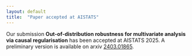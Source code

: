 ```yaml
---
layout: default
title:  "Paper accepted at AISTATS"
---
```


Our submission **Out-of-distribution robustness for multivariate analysis via causal regularisation** has been accepted at AISTATS 2025. 
A preliminary version is available on arxiv [2403.01865](https://arxiv.org/abs/2403.01865).

